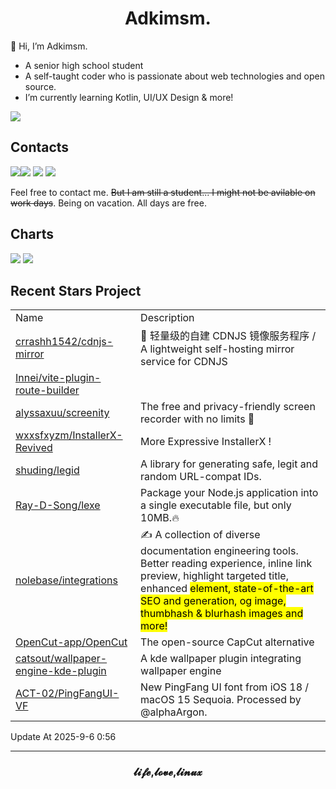 <h1 align="center">Adkimsm.</h1>

👋 Hi, I’m Adkimsm.

- A senior high school student
- A self-taught coder who is passionate about web technologies and open source.
- I’m currently learning Kotlin, UI/UX Design & more!

![](https://visitor-badge.glitch.me/badge?page_id=adkimsm)

## Contacts

<a href="mailto:adkinsm9277@gmail.com"><img src="https://img.shields.io/badge/Gmail-D14836?style=for-the-badge&logo=gmail&logoColor=white" /></a><a href="https://t.me/adkimsm"><img src="https://img.shields.io/badge/Telegram-2CA5E0?style=for-the-badge&logo=telegram&logoColor=white" /></a> <a href="https://wpa.qq.com/msgrd?v=3&uin=3020035335&site=qq&menu=yes"><img src="https://img.shields.io/badge/Tencent%23QQ-%2312B7F5?style=for-the-badge&logo=tencentqq&logoColor=white" /></a> <a href="https://twitter.com/adkimsm"><img src="https://img.shields.io/badge/Twitter-%231DA1F2.svg?style=for-the-badge&logo=Twitter&logoColor=white" /></a>

Feel free to contact me. ~~But I am still a student... I might not be avilable on work days~~. Being on vacation. All days are free.

<div align="left">

<h2>Charts</h2>

<img src="https://github-readme-stats.vercel.app/api?username=adkimsm&show_icons=true&count_private=true&hide=prs&theme=default_repocard" />

<img src="https://github-readme-stats.vercel.app/api/top-langs/?username=adkimsm&layout=compact" />

</div>

<div>

<h2>Recent Stars Project</h2>

<table>
  <tr>
    <td>Name</td>
    <td>Description</td>
  </tr>
  
  <tr>
    <td><a href=https://github.com/crrashh1542/cdnjs-mirror>crrashh1542/cdnjs-mirror</a></td>
    <td>🚀 轻量级的自建 CDNJS 镜像服务程序 / A lightweight self-hosting mirror service for CDNJS</td>
  </tr>
  <tr>
    <td><a href=https://github.com/Innei/vite-plugin-route-builder>Innei/vite-plugin-route-builder</a></td>
    <td></td>
  </tr>
  <tr>
    <td><a href=https://github.com/alyssaxuu/screenity>alyssaxuu/screenity</a></td>
    <td>The free and privacy-friendly screen recorder with no limits 🎥</td>
  </tr>
  <tr>
    <td><a href=https://github.com/wxxsfxyzm/InstallerX-Revived>wxxsfxyzm/InstallerX-Revived</a></td>
    <td>More Expressive InstallerX !</td>
  </tr>
  <tr>
    <td><a href=https://github.com/shuding/legid>shuding/legid</a></td>
    <td>A library for generating safe, legit and random URL-compat IDs.</td>
  </tr>
  <tr>
    <td><a href=https://github.com/Ray-D-Song/lexe>Ray-D-Song/lexe</a></td>
    <td>Package your Node.js application into a single executable file, but only 10MB.🔥</td>
  </tr>
  <tr>
    <td><a href=https://github.com/nolebase/integrations>nolebase/integrations</a></td>
    <td>✍️ A collection of diverse documentation engineering tools. Better reading experience, inline link preview, highlight targeted title, enhanced <mark> element, state-of-the-art SEO and <meta> generation, og image, thumbhash & blurhash images and more!</td>
  </tr>
  <tr>
    <td><a href=https://github.com/OpenCut-app/OpenCut>OpenCut-app/OpenCut</a></td>
    <td>The open-source CapCut alternative</td>
  </tr>
  <tr>
    <td><a href=https://github.com/catsout/wallpaper-engine-kde-plugin>catsout/wallpaper-engine-kde-plugin</a></td>
    <td>A kde wallpaper plugin integrating wallpaper engine</td>
  </tr>
  <tr>
    <td><a href=https://github.com/ACT-02/PingFangUI-VF>ACT-02/PingFangUI-VF</a></td>
    <td>New PingFang UI font from iOS 18 / macOS 15 Sequoia. Processed by @alphaArgon.</td>
  </tr>
</table>

</div>

Update At 2025-9-6    0:56

---

<h3 align="center">𝓵𝓲𝓯𝓮,𝓵𝓸𝓿𝓮,𝓵𝓲𝓷𝓾𝔁</h3>
